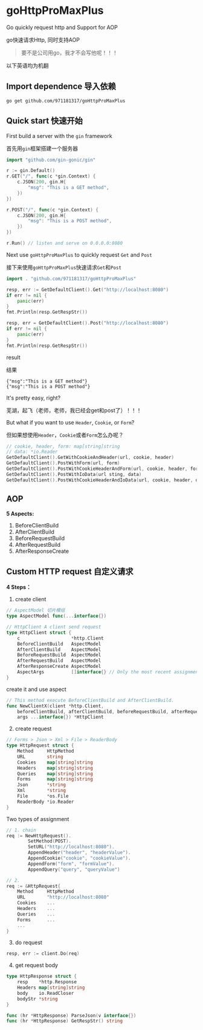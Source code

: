 # goHttpProMaxPlus

Go quickly request http and Support for AOP

go快速请求Http, 同时支持AOP

> 要不是公司用go，我才不会写他呢！！！

以下英语均为机翻

## Import dependence 导入依赖

```text
go get github.com/971181317/goHttpProMaxPlus
```

## Quick start 快速开始

First build a server with the `gin` framework

首先用`gin`框架搭建一个服务器

```go
import "github.com/gin-gonic/gin"

r := gin.Default()
r.GET("/", func(c *gin.Context) {
    c.JSON(200, gin.H{
        "msg": "This is a GET method",
    })
})

r.POST("/", func(c *gin.Context) {
    c.JSON(200, gin.H{
        "msg": "This is a POST method",
    })
})

r.Run() // listen and serve on 0.0.0.0:8080
```

Next use `goHttpProMaxPlus` to quickly request `Get` and `Post`

接下来使用`goHttpProMaxPlus`快速请求`Get`和`Post`

```go
import . "github.com/971181317/goHttpProMaxPlus"

resp, err := GetDefaultClient().Get("http://localhost:8080")
if err != nil {
    panic(err)
}
fmt.Println(resp.GetRespStr())

resp, err = GetDefaultClient().Post("http://localhost:8080")
if err != nil {
    panic(err)
}
fmt.Println(resp.GetRespStr())
```

result

结果

```text
{"msg":"This is a GET method"}
{"msg":"This is a POST method"}
```

It's pretty easy, right?

芜湖，起飞（老师，老师，我已经会get和post了）！！！

But what if you want to use `Header`, `Cookie`, or `Form`?  

但如果想使用`Header`，`Cookie`或者`Form`怎么办呢？

```go
// cookie, header, form: map[string]string
// data: *io.Reader
GetDefaultClient().GetWithCookieAndHeader(url, cookie, header)
GetDefaultClient().PostWithForm(url, form)
GetDefaultClient().PostWithCookieHeaderAndForm(url, cookie, header, form)
GetDefaultClient().PostWithIoData(url sting, data)
GetDefaultClient().PostWithCookieHeaderAndIoData(url, cookie, header, data)
```

## AOP

**5 Aspects:**

1. BeforeClientBuild
2. AfterClientBuild
3. BeforeRequestBuild 
4. AfterRequestBuild
5. AfterResponseCreate

## Custom HTTP request 自定义请求

**4 Steps：**

1. create client

```go
// AspectModel 切片模组
type AspectModel func(...interface{})

// HttpClient A client send request
type HttpClient struct {
	c                   *http.Client
	BeforeClientBuild   AspectModel
	AfterClientBuild    AspectModel
	BeforeRequestBuild  AspectModel
	AfterRequestBuild   AspectModel
	AfterResponseCreate AspectModel
	AspectArgs          []interface{} // Only the most recent assignment will be kept
}
```

create it and use aspect

```go
// This method execute BeforeClientBuild and AfterClientBuild.
func NewClientX(client *http.Client,
	beforeClientBuild, afterClientBuild, beforeRequestBuild, afterRequestBuild, afterResponseCreate AspectModel,
	args ...interface{}) *HttpClient
```

2. create request

```go
// Forms > Json > Xml > File > ReaderBody
type HttpRequest struct {
	Method     HttpMethod
	URL        string
	Cookies    map[string]string
	Headers    map[string]string
	Queries    map[string]string
	Forms      map[string]string
	Json       *string
	Xml        *string
	File       *os.File
	ReaderBody *io.Reader
}
```

Two types of assignment

```go
// 1. chain
req := NewHttpRequest().
		SetMethod(POST).
		SetURL("http://localhost:8080").
		AppendHeader("header", "headerValue").
		AppendCookie("cookie", "cookieValue").
		AppendForm("form", "formValue").
		AppendQuery("query", "queryValue")

// 2.
req := &HttpRequest{
    Method     HttpMethod
	URL        "http://localhost:8080"
	Cookies    ...
	Headers    ...
	Queries    ...
	Forms      ...
    ...
}
```

3. do request

```go
resp, err := client.Do(req)
```

4. get request body

```go
type HttpResponse struct {
	resp    *http.Response
	Headers map[string]string
	body    io.ReadCloser
	bodyStr *string
}

func (hr *HttpResponse) ParseJson(v interface{})
func (hr *HttpResponse) GetRespStr() string
```


